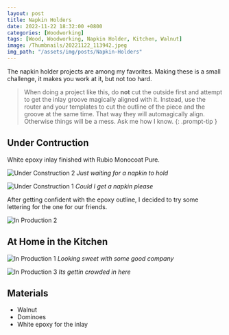 ```yaml
---
layout: post
title: Napkin Holders
date: 2022-11-22 18:32:00 +0800
categories: [Woodworking]
tags: [Wood, Woodworking, Napkin Holder, Kitchen, Walnut]
image: /Thumbnails/20221122_113942.jpeg
img_path: "/assets/img/posts/Napkin-Holders"
---
```


The napkin holder projects are among my favorites.  Making these is a small challenge, it makes you work at it, but not too hard.

>When doing a project like this, do **not** cut the outside first and attempt to get the inlay groove magically aligned with it.  Instead, use the router and your templates to cut the outline of the piece and the groove at the same time.  That way they will automagically align.  Otherwise things will be a mess.  Ask me how I know.
{: .prompt-tip }

## Under Contruction

White epoxy inlay finished with Rubio Monocoat Pure.

![Under Construction 2][Under Construction 2]
_Just waiting for a napkin to hold_

![Under Construction 1][Under Construction 1]
_Could I get a napkin please_

After getting confident with the epoxy outline, I decided to try some lettering for the one for our friends.

![In Production 2][In Production 2]

## At Home in the Kitchen

![In Production 1][In Production 1]
_Looking sweet with some good company_

![In Production 3][In Production 3]
_Its gettin crowded in here_

## Materials

- Walnut
- Dominoes
- White epoxy for the inlay

[Under Construction 1]: 20221122_113942.jpeg
[Under Construction 2]: 20221122_113946.jpeg
[In Production 1]: Napkin%20Holder%20-%20Theresa%20and%20Doug.jpeg
[In Production 2]: Napkin%20Holder%20Close%20UP%20-%20Theresa%20and%20Doug.jpeg
[In Production 3]: IMG_0555.jpeg
